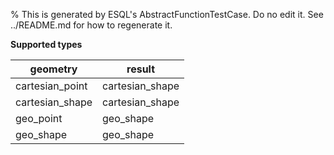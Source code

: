 % This is generated by ESQL's AbstractFunctionTestCase. Do no edit it. See ../README.md for how to regenerate it.

**Supported types**

| geometry | result |
| --- | --- |
| cartesian_point | cartesian_shape |
| cartesian_shape | cartesian_shape |
| geo_point | geo_shape |
| geo_shape | geo_shape |

